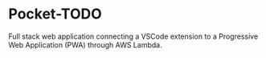 # Pocket-TODO
Full stack web application connecting a VSCode extension to a Progressive Web Application (PWA) through AWS Lambda.
